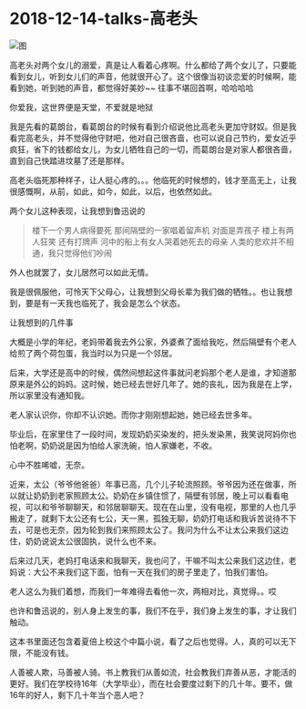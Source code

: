 

# 2018-12-14-talks-高老头

![图](http://image.linxingyang.net/image/note/2018-12-14-talks/glt.jpg)


高老头对两个女儿的溺爱，真是让人看着心疼啊。什么都给了两个女儿了，只要能看到女儿，听到女儿们的声音，他就很开心了。这个很像当初谈恋爱的时候啊，能看到她，听到她的声音，都觉得好美妙~~ 往事不堪回首啊，哈哈哈哈

你爱我，这世界便是天堂，不爱就是地狱



我是先看的葛朗台，看葛朗台的时候有看到介绍说他比高老头更加守财奴。但是我看完高老头，并不觉得他守财吧，他对自己很吝啬，也可以说自己节约，爱女近乎疯狂，省下的钱都给女儿，为女儿牺牲自己的一切，而葛朗台是对家人都很吝啬，直到自己快踏进坟墓了还是那样。


高老头临死那种样子，让人挺心疼的。。。他临死的时候想的，钱才至高无上，让我很感慨啊，从前，如此，如今，如此，以后，也依然如此。


两个女儿这种表现，让我想到鲁迅说的

> 楼下一个男人病得要死 那间隔壁的一家唱着留声机 对面是弄孩子 楼上有两人狂笑 还有打牌声 河中的船上有女人哭着她死去的母亲 人类的悲欢并不相通，我只觉得他们吵闹 

外人也就罢了，女儿居然可以如此无情。


我是很佩服他，可怜天下父母心，让我想到父母长辈为我们做的牺牲。。也让我想到，要是有一天我也临死了，我会是怎么个状态。


让我想到的几件事

大概是小学的年纪，老妈带着我去外公家，外婆煮了面给我吃，然后隔壁有个老人给煎了两个荷包蛋，我当时以为只是一个邻居。

后来，大学还是高中的时候，偶然间想起这件事就问老妈那个老人是谁，才知道那原来是外公的妈妈。这时候，她已经去世好几年了。她的丧礼，因为我是在上学，所以家里没有通知我。

老人家认识你，你却不认识她。而你才刚刚想起她，她已经去世多年。



毕业后，在家里住了一段时间，发现奶奶买染发的，把头发染黑，我笑说阿妈你也怕老啊，奶奶说是因为怕给人家洗碗，怕人家嫌老，不收。

心中不胜唏嘘，无奈。


近来，太公（爷爷他爸爸）年事已高，几个儿子轮流照顾。爷爷因为还在做事，所以就让奶奶到老家照顾太公。奶奶在乡镇住惯了，隔壁有邻居，晚上可以看看电视，可以和爷爷聊聊天，和邻居聊聊天。现在在山里，没有电视，那里的人也几乎搬走了，就剩下太公还有七公，天一黑，孤独无聊，奶奶打电话和我诉苦说待不下去，可是也无奈，因为轮到我们来照顾太公了。我问为什么不让太公来我们这边住，奶奶说说太公很固执，说什么也不来。

后来过几天，老妈打电话来和我聊天，我也问了，干嘛不叫太公来我们这边住，老妈说：大公不来我们这下面，怕有一天在我们的房子里走了，怕我们害怕。

老人这么为我们着想，而我们一年难得去看他一次，两相对比，真觉得。。哎


也许和鲁迅说的，别人身上发生的事，我们不在乎，我们身上发生的事，才让我们触动。




这本书里面还包含着夏倍上校这个中篇小说，看了之后也觉得。人，真的可以无下限，不能没有钱。

人善被人欺，马善被人骑。书上教我们从善如流，社会教我们弃善从恶，才能活的更好。我们在学校待16年（大学毕业），而在社会要度过剩下的几十年。要不，做16年的好人，剩下几十年当个恶人吧？

